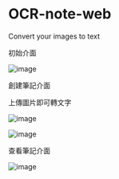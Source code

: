 # OCR-note-web
 Convert your images to text
 
初始介面

![image](https://github.com/user-attachments/assets/32d1670a-6204-4ab1-b593-e059b6d71239)

創建筆記介面

上傳圖片即可轉文字

![image](https://github.com/user-attachments/assets/89664b0e-9889-4681-9249-42c9708f2b93)

![image](https://github.com/user-attachments/assets/fc9c1214-d384-483c-adcf-68d5265a6fdf)


查看筆記介面

![image](https://github.com/user-attachments/assets/bd14b217-af11-4dfb-b0f3-76bb1739de50)
